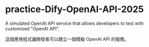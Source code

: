 # practice-Dify-OpenAI-API-2025

A simulated OpenAI API service that allows developers to test with customized "OpenAI API".

這個應用程式讓開發者可以建立一個模擬 OpenAI API 的服務。

